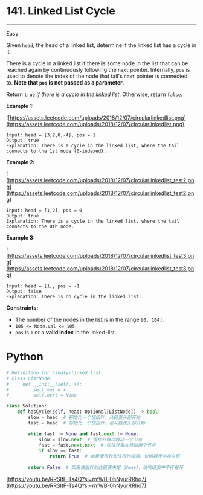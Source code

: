 # 141. Linked List Cycle

---

Easy

Given `head`, the head of a linked list, determine if the linked list has a cycle in it.

There is a cycle in a linked list if there is some node in the list that can be reached again by continuously following the `next` pointer. Internally, `pos` is used to denote the index of the node that tail's `next` pointer is connected to. **Note that `pos` is not passed as a parameter**.

Return `true` *if there is a cycle in the linked list*. Otherwise, return `false`.

**Example 1:**

![https://assets.leetcode.com/uploads/2018/12/07/circularlinkedlist.png](https://assets.leetcode.com/uploads/2018/12/07/circularlinkedlist.png)

```
Input: head = [3,2,0,-4], pos = 1
Output: true
Explanation: There is a cycle in the linked list, where the tail connects to the 1st node (0-indexed).

```

**Example 2:**

![https://assets.leetcode.com/uploads/2018/12/07/circularlinkedlist_test2.png](https://assets.leetcode.com/uploads/2018/12/07/circularlinkedlist_test2.png)

```
Input: head = [1,2], pos = 0
Output: true
Explanation: There is a cycle in the linked list, where the tail connects to the 0th node.

```

**Example 3:**

![https://assets.leetcode.com/uploads/2018/12/07/circularlinkedlist_test3.png](https://assets.leetcode.com/uploads/2018/12/07/circularlinkedlist_test3.png)

```
Input: head = [1], pos = -1
Output: false
Explanation: There is no cycle in the linked list.

```

**Constraints:**

- The number of the nodes in the list is in the range `[0, 104]`.
- `105 <= Node.val <= 105`
- `pos` is `1` or a **valid index** in the linked-list.

# Python

```python
# Definition for singly-linked list.
# class ListNode:
#     def __init__(self, x):
#         self.val = x
#         self.next = None

class Solution:
    def hasCycle(self, head: Optional[ListNode]) -> bool:
        slow = head  # 初始化一个慢指针，从链表头部开始
        fast = head  # 初始化一个快指针，也从链表头部开始

        while fast != None and fast.next != None:
            slow = slow.next  # 慢指针每次移动一个节点
            fast = fast.next.next  # 快指针每次移动两个节点
            if slow == fast:
                return True  # 如果慢指针和快指针相遇，说明链表中存在环
                
        return False  # 如果快指针到达链表末尾（None），说明链表中不存在环
```

[https://youtu.be/RRSItF-Ts4Q?si=rmWB-0hNyurRRho7](https://youtu.be/RRSItF-Ts4Q?si=rmWB-0hNyurRRho7)